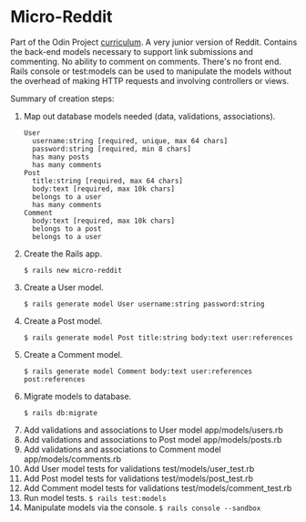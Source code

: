 # Micro-Reddit

Part of the Odin Project [curriculum](https://www.theodinproject.com/courses/ruby-on-rails). A very junior version of Reddit. Contains the back-end models necessary to support link submissions and commenting. No ability to comment on comments. There's no front end. Rails console or test:models can be used to manipulate the models without the overhead of making HTTP requests and involving controllers or views.

Summary of creation steps:
  1. Map out database models needed (data, validations, associations).
     ```
     User
       username:string [required, unique, max 64 chars]
       password:string [required, min 8 chars]
       has many posts
       has many comments
     Post
       title:string [required, max 64 chars]
       body:text [required, max 10k chars]
       belongs to a user
       has many comments
     Comment
       body:text [required, max 10k chars]
       belongs to a post
       belongs to a user
     ```
  2. Create the Rails app.
     ```
     $ rails new micro-reddit
     ```
  3. Create a User model.
     ```
     $ rails generate model User username:string password:string
     ```
  4. Create a Post model.
     ```
     $ rails generate model Post title:string body:text user:references
     ```
  5. Create a Comment model.
     ```
     $ rails generate model Comment body:text user:references post:references
     ```
  6. Migrate models to database.
     ```
     $ rails db:migrate
     ```
  7. Add validations and associations to User model app/models/users.rb
  8. Add validations and associations to Post model app/models/posts.rb
  9. Add validations and associations to Comment model app/models/comments.rb
  10. Add User model tests for validations test/models/user_test.rb
  11. Add Post model tests for validations test/models/post_test.rb
  12. Add Comment model tests for validations test/models/comment_test.rb
  13. Run model tests.
     ```
     $ rails test:models
     ```
  14. Manipulate models via the console.
     ```
     $ rails console --sandbox
     ```
